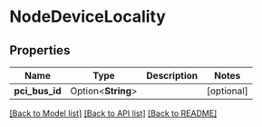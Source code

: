 # NodeDeviceLocality

## Properties

Name | Type | Description | Notes
------------ | ------------- | ------------- | -------------
**pci_bus_id** | Option<**String**> |  | [optional]

[[Back to Model list]](../README.md#documentation-for-models) [[Back to API list]](../README.md#documentation-for-api-endpoints) [[Back to README]](../README.md)


